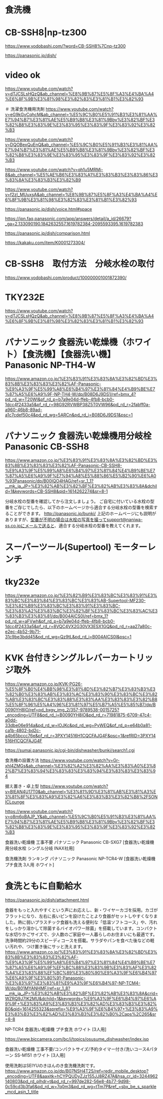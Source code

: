 
# 食洗機
# CB-SSH8|np-tz300
https://www.yodobashi.com/?word=CB-SSH8%7Cnp-tz300

https://panasonic.jp/dish/

# video ok
https://www.youtube.com/watch?v=dTJCSLsHQzQ&ab_channel=%E8%9B%87%E5%8F%A3%E4%BA%A4%E6%8F%9B%E3%81%98%E3%82%83%E3%81%B1%E3%82%93

＃ 洗濯食洗機用洗剤
https://www.youtube.com/watch?v=eG9kGvCqhcM&ab_channel=%E5%9C%B0%E5%91%B3%E3%81%AA%E7%94%B7%E3%81%AE%E5%B9%B8%E3%81%9Bby%E3%82%BF%E3%82%B8%E3%83%9E%E3%83%95%E3%83%9F%E3%83%92%E3%82%B3

https://www.youtube.com/watch?v=DQOBexQuEnQ&ab_channel=%E5%9C%B0%E5%91%B3%E3%81%AA%E7%94%B7%E3%81%AE%E5%B9%B8%E3%81%9Bby%E3%82%BF%E3%82%B8%E3%83%9E%E3%83%95%E3%83%9F%E3%83%92%E3%82%B3

https://www.youtube.com/watch?v=qh1u5MRMi-8&ab_channel=%E5%AE%B6%E3%83%A1%E3%83%B3%E3%83%86%E3%83%8A%E3%83%B3%E3%82%B9

https://www.youtube.com/watch?v=f2zI_MUuxsA&ab_channel=%E8%9B%87%E5%8F%A3%E4%BA%A4%E6%8F%9B%E3%81%98%E3%82%83%E3%81%B1%E3%82%93

https://panasonic.jp/dish/voice.html#space

https://jpn.faq.panasonic.com/app/answers/detail/a_id/26679?_ga=2.133090190.1842632557.1619782384-2095593395.1619782383


https://panasonic.jp/dish/comparison.html

https://kakaku.com/item/K0001273304/

# CB-SSH8　取付方法　分岐水栓の取付 
https://www.yodobashi.com/product/100000001001872390/

# TKY232E
https://www.youtube.com/watch?v=dTJCSLsHQzQ&ab_channel=%E8%9B%87%E5%8F%A3%E4%BA%A4%E6%8F%9B%E3%81%98%E3%82%83%E3%81%B1%E3%82%93

# パナソニック 食器洗い乾燥機（ホワイト）【食洗機】【食器洗い機】 Panasonic NP-TH4-W
https://www.amazon.co.jp/%E3%83%91%E3%83%8A%E3%82%BD%E3%83%8B%E3%83%83%E3%82%AF-Panasonic-%E9%A3%9F%E5%99%A8%E6%B4%97%E3%81%84%E4%B9%BE%E7%87%A5%E6%A9%9F-NP-TH4-W/dp/B08D6J9DS1/ref=bmx_4?pd_rd_w=T20Wl&pf_rd_p=b7a9e04d-ffeb-4fb8-bcb0-1dcc4f2433a5&pf_rd_r=98G92RVWBP38Z5T0VW96&pd_rd_r=2fabff0a-a960-46b8-89ad-a1c7cdef50c4&pd_rd_wg=5ARCn&pd_rd_i=B08D6J9DS1&psc=1

# パナソニック 食器洗い乾燥機用分岐栓Panasonic CB-SSH8
https://www.amazon.co.jp/%E3%83%91%E3%83%8A%E3%82%BD%E3%83%8B%E3%83%83%E3%82%AF-Panasonic-CB-SSH8-%E9%A3%9F%E5%99%A8%E6%B4%97%E3%81%84%E4%B9%BE%E7%87%A5%E6%A9%9F%E7%94%A8%E5%88%86%E5%B2%90%E6%A0%93Panasonic/dp/B00IQO4HAG/ref=sr_1_1?__mk_ja_JP=%E3%82%AB%E3%82%BF%E3%82%AB%E3%83%8A&dchild=1&keywords=CB-SSH8&qid=1614262274&sr=8-1


分岐水栓の型番を確認してから注文しましょう。
ご自宅に付いている水栓の型番をご存じでしたら、以下のホームページから適合する分岐水栓の型番を検索することができます。
http://panasonic.jp/bunki/
上記のホームページにも説明がありますが、型番が不明の場合は水栓の写真を撮ってsupport@naniwa-ss.co.jpにメールで送ると、適合する分岐水栓の型番を教えてくれます。

# スーパーツール(Supertool) モーターレンチ
# tky232e
https://www.amazon.co.jp/%E3%82%B9%E3%83%BC%E3%83%91%E3%83%BC%E3%83%84%E3%83%BC%E3%83%AB-Supertool-MF230-%E3%82%B9%E3%83%BC%E3%83%91%E3%83%BC-%E3%83%A2%E3%83%BC%E3%82%BF%E3%83%BC%E3%83%AC%E3%83%B3%E3%83%81/dp/B004AICS0I/ref=bmx_1?pd_rd_w=aFVwh&pf_rd_p=b7a9e04d-ffeb-4fb8-bcb0-1dcc4f2433a5&pf_rd_r=8VQC4VX2G30VX3ESX1GQ&pd_rd_r=aa27a80c-e2ec-4b52-9b71-31c9be3bdd45&pd_rd_wg=Qz9tL&pd_rd_i=B004AICS0I&psc=1

# KVK 台付きシングルレバーカートリッジ取外
https://www.amazon.co.jp/KVK-PG26-%E5%8F%B0%E4%BB%98%E3%81%8D%E3%82%B7%E3%83%B3%E3%82%B0%E3%83%AB%E3%83%AC%E3%83%90%E3%83%BC%E3%82%AB%E3%83%BC%E3%83%88%E3%83%AA%E3%83%83%E3%82%B8%E5%8F%96%E5%A4%96%E3%81%97%E5%B7%A5%E5%85%B7/dp/B0090YH8IO/ref=pd_bxgy_img_2/357-9789538-0015725?_encoding=UTF8&pd_rd_i=B0090YH8IO&pd_rd_r=71981875-6709-47c4-a0dd-33dbe06e914a&pd_rd_w=lOJKc&pd_rd_wg=PyWEQ&pf_rd_p=e64b0a81-ca1b-4802-bd2c-a4b65bccc76e&pf_rd_r=3PXY14516H1CQCFAJG4F&psc=1&refRID=3PXY14516H1CQCFAJG4F

https://sumai.panasonic.jp/cgi-bin/dishwasher/bunki/search1.cgi



食洗機の設置方法
https://www.youtube.com/watch?v=Gr-xhl4ZMGs&ab_channel=%E3%82%A2%E3%82%AA%E3%83%A0%E3%82%B7%E3%83%94%E3%83%83%E3%83%94%E3%83%83%E3%83%94

据え置き・卓上型
https://www.youtube.com/watch?v=BlEAN4U17T0&ab_channel=%E3%81%9D%E3%81%AB%E3%81%A3%E3%81%8F%E3%83%A9%E3%82%A6%E3%83%B3%E3%82%B8%2FSONICLounge

https://www.youtube.com/watch?v=o8m6oBAJP_Y&ab_channel=%E5%9C%B0%E5%91%B3%E3%81%AA%E7%94%B7%E3%81%AE%E5%B9%B8%E3%81%9Bby%E3%82%BF%E3%82%B8%E3%83%9E%E3%83%95%E3%83%9F%E3%83%92%E3%82%B3

食器洗い乾燥機 工事不要 
パナソニック Panasonic
CB-SXG7 [食器洗い乾燥機用分岐水栓 シングル分岐 INAX社用]

食洗機洗剤 ランキング
パナソニック Panasonic
NP-TCR4-W [食器洗い乾燥機 プチ食洗 3人用 ホワイト]

# 食洗ともに自動給水
https://panasonic.jp/dish/attachment.html

食器をもっと入れやすくという声にお応えし、新・ワイヤーカゴを採用。カゴがフラットになり、左右に長いピンを設けたことより食器がセットしやすくなりました。熱に弱いプラスチック食器も洗える便利な「低温ソフトコース」や、汚れをしっかり溶かして除菌するバイオパワー除菌」を搭載しています。コンパクトな水切りかごサイズで、少人数のご家庭や一人暮らしのお住まいにも最適です。洗浄時間約29分のスピーディコースを搭載。サラダやパンを食べた後などの軽い汚れや、つけ置き後にサッと洗えます。
https://www.amazon.co.jp/%E3%83%91%E3%83%8A%E3%82%BD%E3%83%8B%E3%83%83%E3%82%AF-%E9%A3%9F%E5%99%A8%E6%B4%97%E3%81%84%E4%B9%BE%E7%87%A5%E6%A9%9F%EF%BC%88%E3%83%9B%E3%83%AF%E3%82%A4%E3%83%88%EF%BC%89%E3%80%90%E9%A3%9F%E6%B4%97%E6%A9%9F%E3%80%91-Panasonic-%E3%83%97%E3%83%81%E9%A3%9F%E6%B4%97-NP-TCM4-W/dp/B01MYANHMF/ref=sr_1_8?__mk_ja_JP=%E3%82%AB%E3%82%BF%E3%82%AB%E3%83%8A&crid=WZRQ9J7IK2MU&dchild=1&keywords=%E9%A3%9F%E6%B4%97%E6%A9%9F+%E3%83%A9%E3%83%B3%E3%82%AD%E3%83%B3%E3%82%B0&qid=1614255323&sprefix=%E9%A3%9F%E6%B4%97+%E3%83%A9%E3%83%B3%E3%82%AD%E3%83%B3%E3%82%B0%2Caps%2C265&sr=8-8


NP-TCR4 食器洗い乾燥機 プチ食洗 ホワイト [3人用]

https://www.biccamera.com/bc/i/topics/osusume_dishwasher/index.jsp

食器洗い乾燥機 工事不要/コンパクトサイズ/予約タイマー付き/洗いコース4パターン SS-M151 ホワイト [3人用]

使用洗剤はSEIYUのきほんのき食洗機洗剤です。
https://www.amazon.co.jp/dp/B07NSH4T2S/ref=redir_mobile_desktop?_encoding=UTF8&aaxitk=hCYPQUDyZJz1S5JJ8RZ47A&hsa_cr_id=3244962140803&pd_rd_plhdr=t&pd_rd_r=997de282-56e8-4b77-9d98-0c59cd3b3fa6&pd_rd_w=7q0m3&pd_rd_wg=tTm7P&ref_=sbx_be_s_sparkle_mcd_asin_1_title
